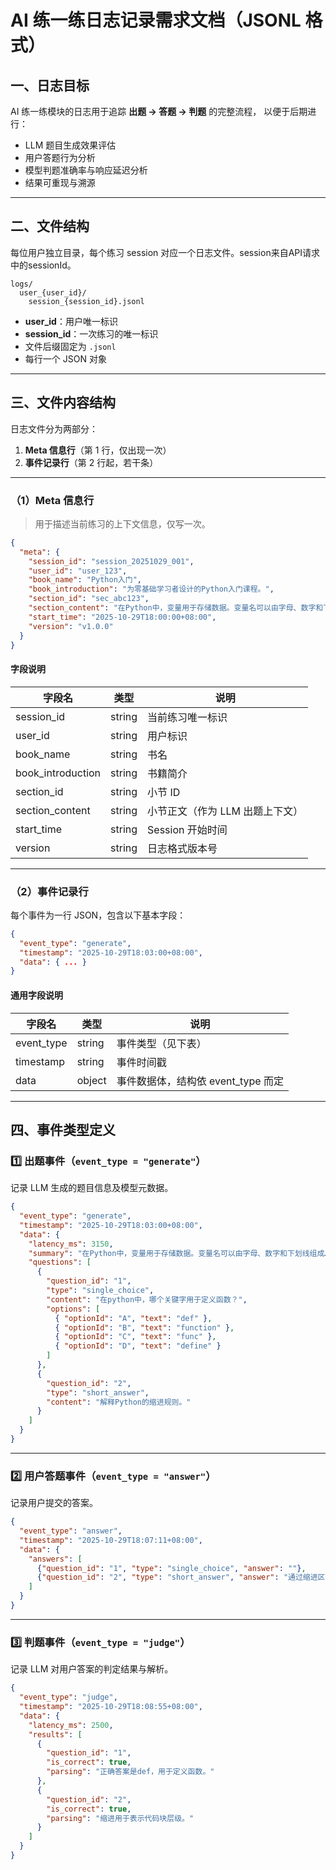 #  AI 练一练日志记录需求文档（JSONL 格式）

## 一、日志目标

AI 练一练模块的日志用于追踪 **出题 → 答题 → 判题** 的完整流程，
以便于后期进行：

* LLM 题目生成效果评估
* 用户答题行为分析
* 模型判题准确率与响应延迟分析
* 结果可重现与溯源

---

## 二、文件结构

每位用户独立目录，每个练习 session 对应一个日志文件。session来自API请求中的sessionId。

```
logs/
  user_{user_id}/
    session_{session_id}.jsonl
```

* **user_id**：用户唯一标识
* **session_id**：一次练习的唯一标识
* 文件后缀固定为 `.jsonl`
* 每行一个 JSON 对象

---

## 三、文件内容结构

日志文件分为两部分：

1. **Meta 信息行**（第 1 行，仅出现一次）
2. **事件记录行**（第 2 行起，若干条）

---

### （1）Meta 信息行

> 用于描述当前练习的上下文信息，仅写一次。

```json
{
  "meta": {
    "session_id": "session_20251029_001",
    "user_id": "user_123",
    "book_name": "Python入门",
    "book_introduction": "为零基础学习者设计的Python入门课程。",
    "section_id": "sec_abc123",
    "section_content": "在Python中，变量用于存储数据。变量名可以由字母、数字和下划线组成……",
    "start_time": "2025-10-29T18:00:00+08:00",
    "version": "v1.0.0"
  }
}
```

#### 字段说明

| 字段名               | 类型     | 说明                 |
| ----------------- | ------ | ------------------ |
| session_id        | string | 当前练习唯一标识           |
| user_id           | string | 用户标识               |
| book_name         | string | 书名                 |
| book_introduction | string | 书籍简介               |
| section_id        | string | 小节 ID              |
| section_content   | string | 小节正文（作为 LLM 出题上下文） |
| start_time        | string | Session 开始时间       |
| version           | string | 日志格式版本号            |

---

### （2）事件记录行

每个事件为一行 JSON，包含以下基本字段：

```json
{
  "event_type": "generate",
  "timestamp": "2025-10-29T18:03:00+08:00",
  "data": { ... }
}
```

#### 通用字段说明

| 字段名        | 类型     | 说明                      |
| ---------- | ------ | ----------------------- |
| event_type | string | 事件类型（见下表）               |
| timestamp  | string | 事件时间戳                   |
| data       | object | 事件数据体，结构依 event_type 而定 |

---

## 四、事件类型定义

### 1️⃣ 出题事件（`event_type = "generate"`）

记录 LLM 生成的题目信息及模型元数据。

```json
{
  "event_type": "generate",
  "timestamp": "2025-10-29T18:03:00+08:00",
  "data": {
    "latency_ms": 3150,
    "summary": "在Python中，变量用于存储数据。变量名可以由字母、数字和下划线组成……",
    "questions": [
      {
        "question_id": "1",
        "type": "single_choice",
        "content": "在python中，哪个关键字用于定义函数？",
        "options": [
          { "optionId": "A", "text": "def" },
          { "optionId": "B", "text": "function" },
          { "optionId": "C", "text": "func" },
          { "optionId": "D", "text": "define" }
        ]
      },
      {
        "question_id": "2",
        "type": "short_answer",
        "content": "解释Python的缩进规则。"
      }
    ]
  }
}
```

---

### 2️⃣ 用户答题事件（`event_type = "answer"`）

记录用户提交的答案。

```json
{
  "event_type": "answer",
  "timestamp": "2025-10-29T18:07:11+08:00",
  "data": {
    "answers": [
      {"question_id": "1", "type": "single_choice", "answer": ""},
      {"question_id": "2", "type": "short_answer", "answer": "通过缩进区分代码块"}
    ]
  }
}
```

---

### 3️⃣ 判题事件（`event_type = "judge"`）

记录 LLM 对用户答案的判定结果与解析。

```json
{
  "event_type": "judge",
  "timestamp": "2025-10-29T18:08:55+08:00",
  "data": {
    "latency_ms": 2500,
    "results": [
      {
        "question_id": "1",
        "is_correct": true,
        "parsing": "正确答案是def，用于定义函数。"
      },
      {
        "question_id": "2",
        "is_correct": true,
        "parsing": "缩进用于表示代码块层级。"
      }
    ]
  }
}
```

